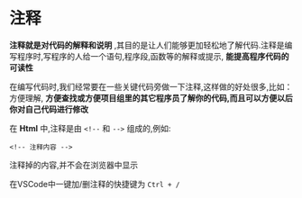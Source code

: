 # 注释

**注释就是对代码的解释和说明** ,其目的是让人们能够更加轻松地了解代码.注释是编写程序时,写程序的人给一个语句,程序段,函数等的解释或提示, **能提高程序代码的可读性**

在编写代码时,我们经常要在一些关键代码旁做一下注释,这样做的好处很多,比如：方便理解, **方便查找或方便项目组里的其它程序员了解你的代码,而且可以方便以后你对自己代码进行修改**

在 **Html** 中,注释是由 `<!--` 和 `-->` 组成的,例如:

`<!-- 注释内容 -->`

注释掉的内容,并不会在浏览器中显示

在VSCode中一键加/删注释的快捷键为 `Ctrl + /`

